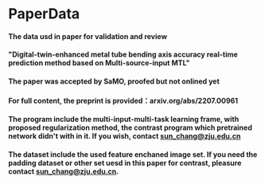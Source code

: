 # PaperData
#### The data usd in paper for validation and review
#### "Digital-twin-enhanced metal tube bending axis accuracy real-time prediction method based on Multi-source-input MTL"
#### The paper was accepted by SaMO, proofed but not onlined yet
#### For full content, the preprint is provided：arxiv.org/abs/2207.00961

#### The program include the multi-input-multi-task learning frame, with proposed regularization method, the contrast program which pretrained network didn't with in it. If you wish, contact sun_chang@zju.edu.cn
#### The dataset include the used feature enchaned image set. If you need the padding dataset or other set uesd in this paper for contrast, pleasure contact sun_chang@zju.edu.cn.
